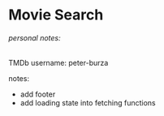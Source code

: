 # Movie Search

###### personal notes:

TMDb username: peter-burza

notes:
- add footer
- add loading state into fetching functions